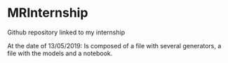 # MRInternship
Github repository linked to my internship

At the date of 13/05/2019: Is composed of a file with several generators, a file with the models and a notebook.

